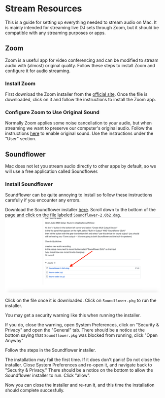 # Stream Resources
This is a guide for setting up everything needed to stream audio on Mac.
It is mainly intended for streaming live DJ sets through Zoom, but it should
be compatible with any streaming purposes or apps.

## Zoom
Zoom is a useful app for video conferencing and can be modified to stream
audio with (almost) original quality. Follow these steps to install Zoom
and configure it for audio streaming.

### Install Zoom
First download the Zoom installer from the [official site](https://zoom.us/download).
Once the file is downloaded, click on it and follow the instructions to install the Zoom app.

### Configure Zoom to Use Original Sound
Normally Zoom applies some noise cancellation to your audio, but when streaming
we want to preserve our computer's original audio.
Follow the instructions [here](https://support.zoom.us/hc/en-us/articles/115003279466-Enabling-option-to-preserve-original-sound)
to enable original sound. Use the instructions under the "User" section.

## Soundflower
Mac does not let you stream audio directly to other apps by default, so we will
use a free application called Soundflower.

### Install Soundflower
Soundflower can be quite annoying to install so follow these instructions carefully if you encounter any errors.

Download the Soundflower installer [here](https://github.com/mattingalls/Soundflower/releases/tag/2.0b2).
Scroll down to the bottom of the page and click on the file labeled `Soundflower-2.0b2.dmg`.
![soundflower download](images/soundflower_download.png)

Click on the file once it is downloaded.
Click on `Soundflower.pkg` to run the installer.

You may get a security warning like this when running the installer.

If you do, close the warning, open System Preferences, click on "Security & Privacy" and open the "General" tab.
There should be a notice at the bottom saying that `Soundflower.pkg` was blocked from running, click "Open Anyway"

Follow the steps in the Soundflower installer.

The installation may fail the first time. If it does don't panic!
Do not close the installer. Close System Preferences and re-open it, and navigate back to "Security & Privacy."
There should be a notice on the bottom to allow the Soundflower installer to run. Click "allow".

Now you can close the installer and re-run it, and this time the installation should complete succesfully.
